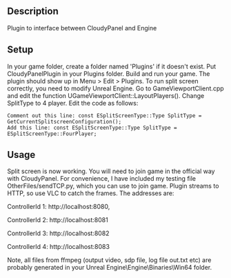 ## Description

Plugin to interface between CloudyPanel and Engine

## Setup

In your game folder, create a folder named 'Plugins' if it doesn't exist. Put CloudyPanelPlugin in your Plugins folder. Build and run your game. The plugin should show up in Menu > Edit > Plugins. 
To run split screen correctly, you need to modify Unreal Engine. Go to GameViewportClient.cpp and edit the function UGameViewportClient::LayoutPlayers(). Change SplitType to 4 player. Edit the code as follows:

	Comment out this line: const ESplitScreenType::Type SplitType = GetCurrentSplitscreenConfiguration();
	Add this line: const ESplitScreenType::Type SplitType = ESplitScreenType::FourPlayer;

## Usage
Split screen is now working. You will need to join game in the official way with CloudyPanel. For convenience, I have included my testing file OtherFiles/sendTCP.py, which you can use to join game. Plugin streams to HTTP, so use VLC to catch the frames. The addresses are:

ControllerId 1: http://localhost:8080,

ControllerId 2: http://localhost:8081

ControllerId 3: http://localhost:8082

ControllerId 4: http://localhost:8083


Note, all files from ffmpeg (output video, sdp file, log file out.txt etc) are probably generated in your Unreal Engine\Engine\Binaries\Win64 folder.
